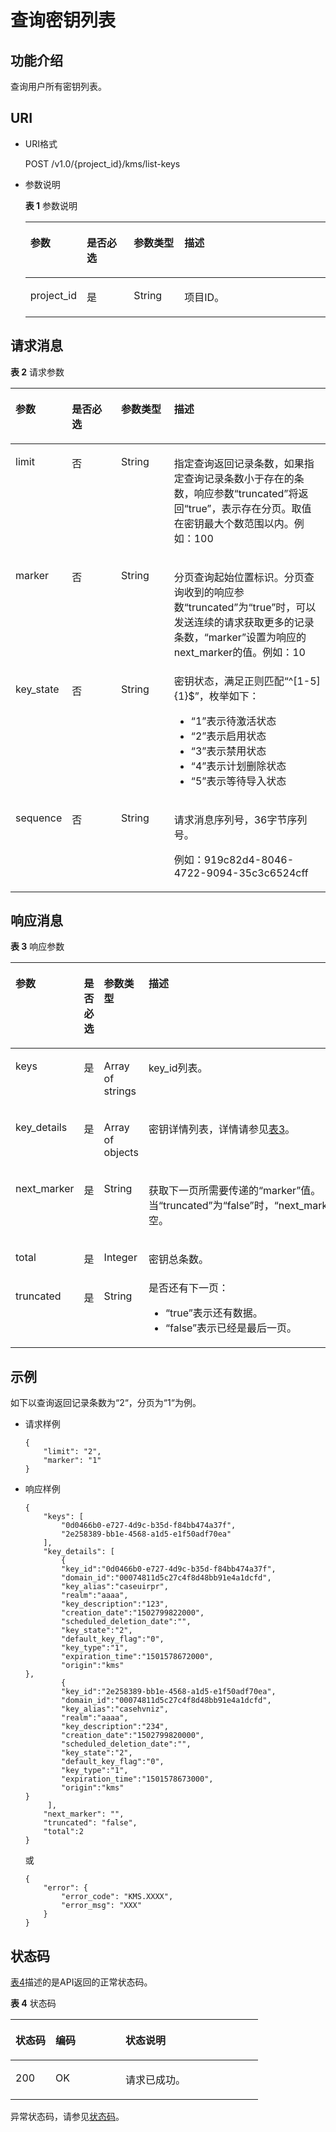 # 查询密钥列表<a name="dew_02_0017"></a>

## 功能介绍<a name="s1731a14fb0144c79bf0fa90c694f34f7"></a>

查询用户所有密钥列表。

## URI<a name="se70c3e5518a04f60b06032524dddfef4"></a>

-   URI格式

    POST /v1.0/\{project\_id\}/kms/list-keys

-   参数说明

    **表 1**  参数说明

    <a name="t982da1e0196d4ec1a28d1fbff2cc8191"></a>
    <table><thead align="left"><tr id="r6e963322c1e740d181726d2f0e91df5a"><th class="cellrowborder" valign="top" width="17%" id="mcps1.2.5.1.1"><p id="a3b5bbe5a7f644fd3a74cecbfb3f7ed60"><a name="a3b5bbe5a7f644fd3a74cecbfb3f7ed60"></a><a name="a3b5bbe5a7f644fd3a74cecbfb3f7ed60"></a>参数</p>
    </th>
    <th class="cellrowborder" valign="top" width="16%" id="mcps1.2.5.1.2"><p id="ad98d2f62bd064b4e96ea922645197c24"><a name="ad98d2f62bd064b4e96ea922645197c24"></a><a name="ad98d2f62bd064b4e96ea922645197c24"></a>是否必选</p>
    </th>
    <th class="cellrowborder" valign="top" width="17%" id="mcps1.2.5.1.3"><p id="a3becf0b3aec9468984c2efc8d5abbea5"><a name="a3becf0b3aec9468984c2efc8d5abbea5"></a><a name="a3becf0b3aec9468984c2efc8d5abbea5"></a>参数类型</p>
    </th>
    <th class="cellrowborder" valign="top" width="50%" id="mcps1.2.5.1.4"><p id="a6bb6f1fe56a2454982832e8d56d354d8"><a name="a6bb6f1fe56a2454982832e8d56d354d8"></a><a name="a6bb6f1fe56a2454982832e8d56d354d8"></a>描述</p>
    </th>
    </tr>
    </thead>
    <tbody><tr id="r69bf37b65d3f446eab7b3f4d1b2fcec0"><td class="cellrowborder" valign="top" width="17%" headers="mcps1.2.5.1.1 "><p id="ae42d73592f58424ea93a11e52d2478dd"><a name="ae42d73592f58424ea93a11e52d2478dd"></a><a name="ae42d73592f58424ea93a11e52d2478dd"></a>project_id</p>
    </td>
    <td class="cellrowborder" valign="top" width="16%" headers="mcps1.2.5.1.2 "><p id="a56440c0f0ae34ba3b8033d1247673984"><a name="a56440c0f0ae34ba3b8033d1247673984"></a><a name="a56440c0f0ae34ba3b8033d1247673984"></a>是</p>
    </td>
    <td class="cellrowborder" valign="top" width="17%" headers="mcps1.2.5.1.3 "><p id="a1a4a71c11a4a45a58d0de2fbe009e9d9"><a name="a1a4a71c11a4a45a58d0de2fbe009e9d9"></a><a name="a1a4a71c11a4a45a58d0de2fbe009e9d9"></a>String</p>
    </td>
    <td class="cellrowborder" valign="top" width="50%" headers="mcps1.2.5.1.4 "><p id="a1314869d2dc147b38461e037d622f7b4"><a name="a1314869d2dc147b38461e037d622f7b4"></a><a name="a1314869d2dc147b38461e037d622f7b4"></a>项目ID。</p>
    </td>
    </tr>
    </tbody>
    </table>


## 请求消息<a name="seb7b7901701247fab30a59b76f1c7f93"></a>

**表 2**  请求参数

<a name="table46221022101230"></a>
<table><thead align="left"><tr id="row9315574101230"><th class="cellrowborder" valign="top" width="17%" id="mcps1.2.5.1.1"><p id="p16364058101230"><a name="p16364058101230"></a><a name="p16364058101230"></a>参数</p>
</th>
<th class="cellrowborder" valign="top" width="16%" id="mcps1.2.5.1.2"><p id="p57514295101230"><a name="p57514295101230"></a><a name="p57514295101230"></a>是否必选</p>
</th>
<th class="cellrowborder" valign="top" width="17%" id="mcps1.2.5.1.3"><p id="p50420322101230"><a name="p50420322101230"></a><a name="p50420322101230"></a>参数类型</p>
</th>
<th class="cellrowborder" valign="top" width="50%" id="mcps1.2.5.1.4"><p id="p28146304101230"><a name="p28146304101230"></a><a name="p28146304101230"></a>描述</p>
</th>
</tr>
</thead>
<tbody><tr id="row57603225101653"><td class="cellrowborder" valign="top" width="17%" headers="mcps1.2.5.1.1 "><p id="p2406663910414"><a name="p2406663910414"></a><a name="p2406663910414"></a>limit</p>
</td>
<td class="cellrowborder" valign="top" width="16%" headers="mcps1.2.5.1.2 "><p id="p6117641210414"><a name="p6117641210414"></a><a name="p6117641210414"></a>否</p>
</td>
<td class="cellrowborder" valign="top" width="17%" headers="mcps1.2.5.1.3 "><p id="p324077710414"><a name="p324077710414"></a><a name="p324077710414"></a>String</p>
</td>
<td class="cellrowborder" valign="top" width="50%" headers="mcps1.2.5.1.4 "><p id="p626119710323"><a name="p626119710323"></a><a name="p626119710323"></a>指定查询返回记录条数，如果指定查询记录条数小于存在的条数，响应参数<span class="parmname" id="parmname782781212230"><a name="parmname782781212230"></a><a name="parmname782781212230"></a>“truncated”</span>将返回<span class="parmvalue" id="parmvalue1560061612314"><a name="parmvalue1560061612314"></a><a name="parmvalue1560061612314"></a>“true”</span>，表示存在分页。取值在密钥最大个数范围以内。例如：100</p>
</td>
</tr>
<tr id="row2638193101722"><td class="cellrowborder" valign="top" width="17%" headers="mcps1.2.5.1.1 "><p id="p42887432104114"><a name="p42887432104114"></a><a name="p42887432104114"></a>marker</p>
</td>
<td class="cellrowborder" valign="top" width="16%" headers="mcps1.2.5.1.2 "><p id="p64085219104114"><a name="p64085219104114"></a><a name="p64085219104114"></a>否</p>
</td>
<td class="cellrowborder" valign="top" width="17%" headers="mcps1.2.5.1.3 "><p id="p51329949104114"><a name="p51329949104114"></a><a name="p51329949104114"></a>String</p>
</td>
<td class="cellrowborder" valign="top" width="50%" headers="mcps1.2.5.1.4 "><p id="p4503778810356"><a name="p4503778810356"></a><a name="p4503778810356"></a>分页查询起始位置标识。分页查询收到的响应参数<span class="parmname" id="parmname74702377233"><a name="parmname74702377233"></a><a name="parmname74702377233"></a>“truncated”</span>为<span class="parmvalue" id="parmvalue58961943132316"><a name="parmvalue58961943132316"></a><a name="parmvalue58961943132316"></a>“true”</span>时，可以发送连续的请求获取更多的记录条数，<span class="parmname" id="parmname101791723152316"><a name="parmname101791723152316"></a><a name="parmname101791723152316"></a>“marker”</span>设置为响应的next_marker的值。例如：10</p>
</td>
</tr>
<tr id="row42549357201259"><td class="cellrowborder" valign="top" width="17%" headers="mcps1.2.5.1.1 "><p id="p23945891201259"><a name="p23945891201259"></a><a name="p23945891201259"></a>key_state</p>
</td>
<td class="cellrowborder" valign="top" width="16%" headers="mcps1.2.5.1.2 "><p id="p7141059201259"><a name="p7141059201259"></a><a name="p7141059201259"></a>否</p>
</td>
<td class="cellrowborder" valign="top" width="17%" headers="mcps1.2.5.1.3 "><p id="p60568989201259"><a name="p60568989201259"></a><a name="p60568989201259"></a>String</p>
</td>
<td class="cellrowborder" valign="top" width="50%" headers="mcps1.2.5.1.4 "><div class="p" id="p41554943201259"><a name="p41554943201259"></a><a name="p41554943201259"></a>密钥状态，满足正则匹配“^[1-5]{1}$”，枚举如下：<a name="ul2802984616441"></a><a name="ul2802984616441"></a><ul id="ul2802984616441"><li><span class="parmvalue" id="parmvalue1261220395930"><a name="parmvalue1261220395930"></a><a name="parmvalue1261220395930"></a>“1”</span>表示待激活状态</li><li><span class="parmvalue" id="parmvalue722533295933"><a name="parmvalue722533295933"></a><a name="parmvalue722533295933"></a>“2”</span>表示启用状态</li><li><span class="parmvalue" id="parmvalue1360349395935"><a name="parmvalue1360349395935"></a><a name="parmvalue1360349395935"></a>“3”</span>表示禁用状态</li><li><span class="parmvalue" id="parmvalue103974295939"><a name="parmvalue103974295939"></a><a name="parmvalue103974295939"></a>“4”</span>表示计划删除状态</li><li><span class="parmvalue" id="parmvalue3983154395942"><a name="parmvalue3983154395942"></a><a name="parmvalue3983154395942"></a>“5”</span>表示等待导入状态</li></ul>
</div>
</td>
</tr>
<tr id="row35142504101726"><td class="cellrowborder" valign="top" width="17%" headers="mcps1.2.5.1.1 "><p id="p269135101746"><a name="p269135101746"></a><a name="p269135101746"></a>sequence</p>
</td>
<td class="cellrowborder" valign="top" width="16%" headers="mcps1.2.5.1.2 "><p id="p20967256101746"><a name="p20967256101746"></a><a name="p20967256101746"></a>否</p>
</td>
<td class="cellrowborder" valign="top" width="17%" headers="mcps1.2.5.1.3 "><p id="p21799971101746"><a name="p21799971101746"></a><a name="p21799971101746"></a>String</p>
</td>
<td class="cellrowborder" valign="top" width="50%" headers="mcps1.2.5.1.4 "><p id="p3278919416563"><a name="p3278919416563"></a><a name="p3278919416563"></a>请求消息序列号，36字节序列号。</p>
<p id="p20626198101746"><a name="p20626198101746"></a><a name="p20626198101746"></a>例如：919c82d4-8046-4722-9094-35c3c6524cff</p>
</td>
</tr>
</tbody>
</table>

## 响应消息<a name="sfadd53a5f4714e8f87811818d62d0296"></a>

**表 3**  响应参数

<a name="t98d238e10953421e84a073707024c329"></a>
<table><thead align="left"><tr id="r144a2c52c5054c6d9243eb2ef3875a21"><th class="cellrowborder" valign="top" width="17%" id="mcps1.2.5.1.1"><p id="a9156e0b03f054d4e8547e0787f88a51b"><a name="a9156e0b03f054d4e8547e0787f88a51b"></a><a name="a9156e0b03f054d4e8547e0787f88a51b"></a>参数</p>
</th>
<th class="cellrowborder" valign="top" width="16.07%" id="mcps1.2.5.1.2"><p id="a1851157c81e14d7f82db752a5737195a"><a name="a1851157c81e14d7f82db752a5737195a"></a><a name="a1851157c81e14d7f82db752a5737195a"></a>是否必选</p>
</th>
<th class="cellrowborder" valign="top" width="16.93%" id="mcps1.2.5.1.3"><p id="a39360acf5daf4c01a1ebddeff5d68a1c"><a name="a39360acf5daf4c01a1ebddeff5d68a1c"></a><a name="a39360acf5daf4c01a1ebddeff5d68a1c"></a>参数类型</p>
</th>
<th class="cellrowborder" valign="top" width="50%" id="mcps1.2.5.1.4"><p id="a0097000016b14857972b7929bcaaa038"><a name="a0097000016b14857972b7929bcaaa038"></a><a name="a0097000016b14857972b7929bcaaa038"></a>描述</p>
</th>
</tr>
</thead>
<tbody><tr id="r3c4af7b36e9240d197ab56255e37b83c"><td class="cellrowborder" valign="top" width="17%" headers="mcps1.2.5.1.1 "><p id="p2945204104212"><a name="p2945204104212"></a><a name="p2945204104212"></a>keys</p>
</td>
<td class="cellrowborder" valign="top" width="16.07%" headers="mcps1.2.5.1.2 "><p id="p63244409104212"><a name="p63244409104212"></a><a name="p63244409104212"></a>是</p>
</td>
<td class="cellrowborder" valign="top" width="16.93%" headers="mcps1.2.5.1.3 "><p id="p37234992104212"><a name="p37234992104212"></a><a name="p37234992104212"></a>Array of strings</p>
</td>
<td class="cellrowborder" valign="top" width="50%" headers="mcps1.2.5.1.4 "><p id="p22523510104212"><a name="p22523510104212"></a><a name="p22523510104212"></a>key_id列表。</p>
</td>
</tr>
<tr id="row41153948202117"><td class="cellrowborder" valign="top" width="17%" headers="mcps1.2.5.1.1 "><p id="p45135511202117"><a name="p45135511202117"></a><a name="p45135511202117"></a>key_details</p>
</td>
<td class="cellrowborder" valign="top" width="16.07%" headers="mcps1.2.5.1.2 "><p id="p49783918202117"><a name="p49783918202117"></a><a name="p49783918202117"></a>是</p>
</td>
<td class="cellrowborder" valign="top" width="16.93%" headers="mcps1.2.5.1.3 "><p id="p32097787202117"><a name="p32097787202117"></a><a name="p32097787202117"></a>Array of objects</p>
</td>
<td class="cellrowborder" valign="top" width="50%" headers="mcps1.2.5.1.4 "><p id="p5965595202117"><a name="p5965595202117"></a><a name="p5965595202117"></a>密钥详情列表，详情请参见<a href="查询密钥信息.md#t98d238e10953421e84a073707024c329">表3</a>。</p>
</td>
</tr>
<tr id="rf212a916c502452a8e151eba2f118272"><td class="cellrowborder" valign="top" width="17%" headers="mcps1.2.5.1.1 "><p id="p47854970104223"><a name="p47854970104223"></a><a name="p47854970104223"></a>next_marker</p>
</td>
<td class="cellrowborder" valign="top" width="16.07%" headers="mcps1.2.5.1.2 "><p id="p41198131104223"><a name="p41198131104223"></a><a name="p41198131104223"></a>是</p>
</td>
<td class="cellrowborder" valign="top" width="16.93%" headers="mcps1.2.5.1.3 "><p id="p51047393104223"><a name="p51047393104223"></a><a name="p51047393104223"></a>String</p>
</td>
<td class="cellrowborder" valign="top" width="50%" headers="mcps1.2.5.1.4 "><p id="p48714330104223"><a name="p48714330104223"></a><a name="p48714330104223"></a>获取下一页所需要传递的<span class="parmname" id="parmname5456668810111"><a name="parmname5456668810111"></a><a name="parmname5456668810111"></a>“marker”</span>值。当<span class="parmname" id="parmname4955814510119"><a name="parmname4955814510119"></a><a name="parmname4955814510119"></a>“truncated”</span>为<span class="parmvalue" id="parmvalue1625357910124"><a name="parmvalue1625357910124"></a><a name="parmvalue1625357910124"></a>“false”</span>时，<span class="parmname" id="parmname2137914110129"><a name="parmname2137914110129"></a><a name="parmname2137914110129"></a>“next_marker”</span>为空。</p>
</td>
</tr>
<tr id="row187911115485"><td class="cellrowborder" valign="top" width="17%" headers="mcps1.2.5.1.1 "><p id="p50003685105542"><a name="p50003685105542"></a><a name="p50003685105542"></a>total</p>
</td>
<td class="cellrowborder" valign="top" width="16.07%" headers="mcps1.2.5.1.2 "><p id="p46051398105542"><a name="p46051398105542"></a><a name="p46051398105542"></a>是</p>
</td>
<td class="cellrowborder" valign="top" width="16.93%" headers="mcps1.2.5.1.3 "><p id="p23766661105542"><a name="p23766661105542"></a><a name="p23766661105542"></a>Integer</p>
</td>
<td class="cellrowborder" valign="top" width="50%" headers="mcps1.2.5.1.4 "><p id="p39175759105542"><a name="p39175759105542"></a><a name="p39175759105542"></a>密钥总条数。</p>
</td>
</tr>
<tr id="row29383366104234"><td class="cellrowborder" valign="top" width="17%" headers="mcps1.2.5.1.1 "><p id="p13323310104240"><a name="p13323310104240"></a><a name="p13323310104240"></a>truncated</p>
</td>
<td class="cellrowborder" valign="top" width="16.07%" headers="mcps1.2.5.1.2 "><p id="p38497122104240"><a name="p38497122104240"></a><a name="p38497122104240"></a>是</p>
</td>
<td class="cellrowborder" valign="top" width="16.93%" headers="mcps1.2.5.1.3 "><p id="p5446300104240"><a name="p5446300104240"></a><a name="p5446300104240"></a>String</p>
</td>
<td class="cellrowborder" valign="top" width="50%" headers="mcps1.2.5.1.4 "><div class="p" id="p39550465161737"><a name="p39550465161737"></a><a name="p39550465161737"></a>是否还有下一页：<a name="ul43826915161742"></a><a name="ul43826915161742"></a><ul id="ul43826915161742"><li><span class="parmvalue" id="parmvalue3128217010140"><a name="parmvalue3128217010140"></a><a name="parmvalue3128217010140"></a>“true”</span>表示还有数据。</li><li><span class="parmvalue" id="parmvalue3326898510143"><a name="parmvalue3326898510143"></a><a name="parmvalue3326898510143"></a>“false”</span>表示已经是最后一页。</li></ul>
</div>
</td>
</tr>
</tbody>
</table>

## 示例<a name="section1052520421315"></a>

如下以查询返回记录条数为“2“，分页为“1“为例。

-   请求样例

    ```
    {
        "limit": "2",
        "marker": "1"
    }
    ```

-   响应样例

    ```
    {
        "keys": [
            "0d0466b0-e727-4d9c-b35d-f84bb474a37f",
            "2e258389-bb1e-4568-a1d5-e1f50adf70ea"
        ],
        "key_details": [
            {
            "key_id":"0d0466b0-e727-4d9c-b35d-f84bb474a37f",
            "domain_id":"00074811d5c27c4f8d48bb91e4a1dcfd",
            "key_alias":"caseuirpr",
            "realm":"aaaa",
            "key_description":"123",
            "creation_date":"1502799822000",
            "scheduled_deletion_date":"",
            "key_state":"2",
            "default_key_flag":"0",
            "key_type":"1",
            "expiration_time":"1501578672000",
            "origin":"kms"
    },
            {
            "key_id":"2e258389-bb1e-4568-a1d5-e1f50adf70ea",
            "domain_id":"00074811d5c27c4f8d48bb91e4a1dcfd",
            "key_alias":"casehvniz",
            "realm":"aaaa",
            "key_description":"234",
            "creation_date":"1502799820000",             
            "scheduled_deletion_date":"",
            "key_state":"2",
            "default_key_flag":"0",
            "key_type":"1",
            "expiration_time":"1501578673000",
            "origin":"kms"
    }
         ],
        "next_marker": "",
        "truncated": "false",
        "total":2
    }
    ```

    或

    ```
    {
        "error": {
            "error_code": "KMS.XXXX",
            "error_msg": "XXX"
        }
    }
    ```


## 状态码<a name="section3454223421"></a>

[表4](#dew_02_0012_zh-cn_topic_0079615001_table20596071)描述的是API返回的正常状态码。

**表 4**  状态码

<a name="dew_02_0012_zh-cn_topic_0079615001_table20596071"></a>
<table><thead align="left"><tr id="dew_02_0012_zh-cn_topic_0079615001_row9746163"><th class="cellrowborder" valign="top" width="16.16%" id="mcps1.2.4.1.1"><p id="dew_02_0012_p57545694203043"><a name="dew_02_0012_p57545694203043"></a><a name="dew_02_0012_p57545694203043"></a>状态码</p>
</th>
<th class="cellrowborder" valign="top" width="28.28%" id="mcps1.2.4.1.2"><p id="dew_02_0012_p4531342288"><a name="dew_02_0012_p4531342288"></a><a name="dew_02_0012_p4531342288"></a>编码</p>
</th>
<th class="cellrowborder" valign="top" width="55.559999999999995%" id="mcps1.2.4.1.3"><p id="dew_02_0012_p30689603203043"><a name="dew_02_0012_p30689603203043"></a><a name="dew_02_0012_p30689603203043"></a>状态说明</p>
</th>
</tr>
</thead>
<tbody><tr id="dew_02_0012_zh-cn_topic_0079615001_row48621261"><td class="cellrowborder" valign="top" width="16.16%" headers="mcps1.2.4.1.1 "><p id="dew_02_0012_zh-cn_topic_0079615001_p46008046"><a name="dew_02_0012_zh-cn_topic_0079615001_p46008046"></a><a name="dew_02_0012_zh-cn_topic_0079615001_p46008046"></a>200</p>
</td>
<td class="cellrowborder" valign="top" width="28.28%" headers="mcps1.2.4.1.2 "><p id="dew_02_0012_p7538425819"><a name="dew_02_0012_p7538425819"></a><a name="dew_02_0012_p7538425819"></a>OK</p>
</td>
<td class="cellrowborder" valign="top" width="55.559999999999995%" headers="mcps1.2.4.1.3 "><p id="dew_02_0012_p1885682315512"><a name="dew_02_0012_p1885682315512"></a><a name="dew_02_0012_p1885682315512"></a>请求已成功。</p>
</td>
</tr>
</tbody>
</table>

异常状态码，请参见[状态码](状态码.md)。


